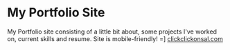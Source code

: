 # My Portfolio Site

My Portfolio site consisting of a little bit about, some projects I've worked on, current skills and resume. Site is mobile-friendly! =]
[clickclickonsal.com](https://clickclickonsal.com)
